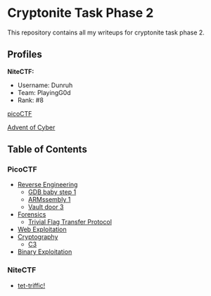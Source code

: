# Cryptonite Task Phase 2

This repository contains all my writeups for cryptonite task phase 2.

## Profiles

**NiteCTF:**
 - Username: Dunruh
 - Team: PlayingG0d
 - Rank: #8

[picoCTF](https://play.picoctf.org/users/shakthirohanr)

[Advent of Cyber]()
## Table of Contents

  ### PicoCTF
  - [Reverse Engineering](./picoctf/Reverse_Engineering.md)
    - [GDB baby step 1](./picoctf/Reverse_Engineering.md#gdb-baby-step-1)
    - [ARMssembly 1](./picoctf/Reverse_Engineering.md#armssembly-1)
    - [Vault door 3](./picoctf/Reverse_Engineering.md#vault-door-3)
 - [Forensics](./picoctf/Forensics.md)
   - [Trivial Flag Transfer Protocol](./picoctf/Forensics.md#trivial-flag-transfer-protocol)
 - [Web Exploitation](./picoctf/Web_Exploitation.md)
 - [Cryptography](./picoctf/Cryptography.md)
   - [C3](./picoctf/Cryptography.md#c3)
 - [Binary Exploitation](./picoctf/Binary_Exploitation.md)
  
  ### NiteCTF

  - [tet-triffic!](./nitectf/tet-triffic.md)

